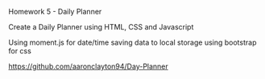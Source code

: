 Homework 5 - Daily Planner

Create a Daily Planner using HTML, CSS and Javascript

Using moment.js for date/time
saving data to local storage
using bootstrap for css

https://github.com/aaronclayton94/Day-Planner
